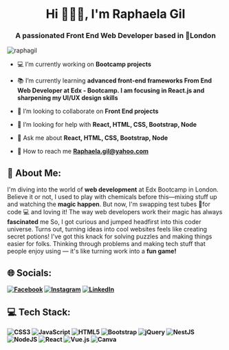 <h1 align="center">Hi 🙋🏼‍♀️, I'm Raphaela Gil</h1>
<h3 align="center">A passionated Front End Web Developer based in 📍London </h3>

<p align="left"> <img src="https://komarev.com/ghpvc/?username=raphagil&label=Profile%20views&color=0e75b6&style=flat" alt="raphagil" /> </p>

- 💻 I’m currently working on **Bootcamp projects**

- 📚 I’m currently learning **advanced front-end frameworks From End Web Developer at Edx - Bootcamp. I am focusing in React.js and sharpening my UI/UX design skills**

- 👯 I’m looking to collaborate on **Front End projects**

- 🤝 I’m looking for help with **React, HTML, CSS, Bootstrap, Node**

- 💬 Ask me about **React, HTML, CSS, Bootstrap, Node**

- 📩 How to reach me **Raphaela.gil@yahoo.com**
  
## 💫 About Me:

I'm diving into the world of <b>web development</b> at Edx Bootcamp in London.
Believe it or not, I used to play with chemicals before this—mixing stuff up and watching the <b>magic happen</b>. But now, I'm
swapping test tubes 🧪for code 💻 and loving it!
The way web developers work their magic has always <b>fascinated</b> me
So, I got curious and jumped headfirst
into this coder universe. Turns out, turning ideas into cool websites feels like creating secret potions!
I've got this knack for solving puzzles and making things easier for folks. Thinking through problems and
making tech stuff that people enjoy using — it's like turning work into a <b>fun game!
          
## 🌐 Socials:
[![Facebook](https://img.shields.io/badge/Facebook-%231877F2.svg?logo=Facebook&logoColor=white)](https://facebook.com/https://m.facebook.com/profile.php?id=100000367041601) [![Instagram](https://img.shields.io/badge/Instagram-%23E4405F.svg?logo=Instagram&logoColor=white)](https://instagram.com/https://www.instagram.com/raphaelagil/?hl=en) [![LinkedIn](https://img.shields.io/badge/LinkedIn-%230077B5.svg?logo=linkedin&logoColor=white)](https://linkedin.com/in/https://www.linkedin.com/in/raphaela-do-amaral-gil-0a9bb945/) 

## 💻 Tech Stack:
![CSS3](https://img.shields.io/badge/css3-%231572B6.svg?style=for-the-badge&logo=css3&logoColor=white) ![JavaScript](https://img.shields.io/badge/javascript-%23323330.svg?style=for-the-badge&logo=javascript&logoColor=%23F7DF1E) ![HTML5](https://img.shields.io/badge/html5-%23E34F26.svg?style=for-the-badge&logo=html5&logoColor=white) ![Bootstrap](https://img.shields.io/badge/bootstrap-%238511FA.svg?style=for-the-badge&logo=bootstrap&logoColor=white) ![jQuery](https://img.shields.io/badge/jquery-%230769AD.svg?style=for-the-badge&logo=jquery&logoColor=white) ![NestJS](https://img.shields.io/badge/nestjs-%23E0234E.svg?style=for-the-badge&logo=nestjs&logoColor=white) ![NodeJS](https://img.shields.io/badge/node.js-6DA55F?style=for-the-badge&logo=node.js&logoColor=white) ![React](https://img.shields.io/badge/react-%2320232a.svg?style=for-the-badge&logo=react&logoColor=%2361DAFB) ![Vue.js](https://img.shields.io/badge/vue.js-%2335495e.svg?style=for-the-badge&logo=vuedotjs&logoColor=%234FC08D) ![Canva](https://img.shields.io/badge/Canva-%2300C4CC.svg?style=for-the-badge&logo=Canva&logoColor=white)

<!---
RaphaGil/RaphaGil is a ✨ special ✨ repository because its `README.md` (this file) appears on your GitHub profile.
You can click the Preview link to take a look at your changes.
--->
